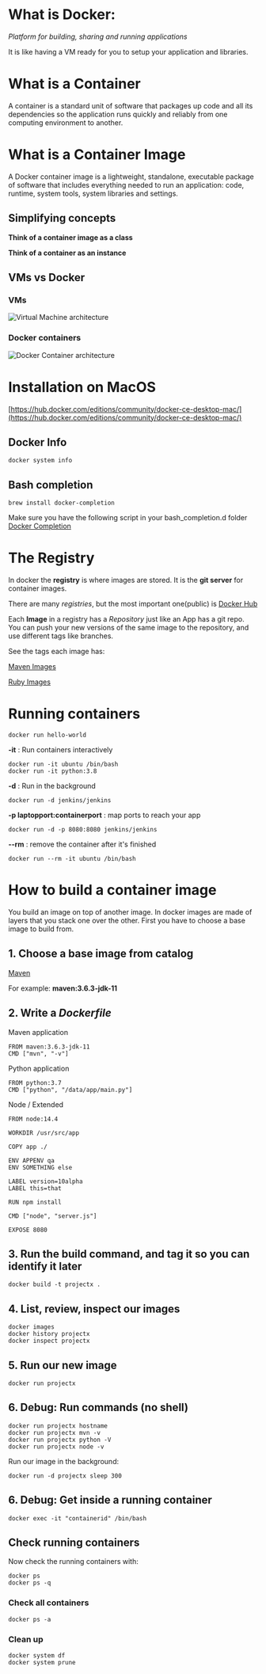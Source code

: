 # What is Docker:

*Platform for building, sharing and running applications*

It is like having a VM ready for you to setup your application and libraries.

# What is a Container
A container is a standard unit of software that packages up code and all its dependencies so the application runs quickly and reliably from one computing environment to another.

# What is a Container Image
A Docker container image is a lightweight, standalone, executable package of software that includes everything needed to run an application: code, runtime, system tools, system libraries and settings.

## Simplifying concepts
**Think of a container image as a class**

**Think of a container as an instance**

## VMs vs Docker

### VMs
![Virtual Machine architecture](https://github.com/c0d5x/docker-k8s-notes/blob/master/docker/imgs/arch-vms.png?raw=true)

### Docker containers
![Docker Container architecture](https://github.com/c0d5x/docker-k8s-notes/blob/master/docker/imgs/arch-docker.png?raw=true)

# Installation on MacOS
[https://hub.docker.com/editions/community/docker-ce-desktop-mac/](https://hub.docker.com/editions/community/docker-ce-desktop-mac/)

## Docker Info
`docker system info`

## Bash completion
`brew install docker-completion`

Make sure you have the following script in your bash_completion.d folder
[Docker Completion](https://raw.githubusercontent.com/docker/cli/master/contrib/completion/bash/docker)


# The Registry
In docker the **registry** is where images are stored. It is the **git server** for container images.

There are many *registries*, but the most important one(public) is [Docker Hub](https://hub.docker.com/)

Each **Image** in a registry has a *Repository* just like an App has a git repo. You can push your new versions of the same image to the repository, and use different tags like branches.

See the tags each image has:

[Maven Images](https://hub.docker.com/_/maven)

[Ruby Images](https://hub.docker.com/_/ruby)

# Running containers
`docker run hello-world`

**-it** : Run containers interactively
```
docker run -it ubuntu /bin/bash
docker run -it python:3.8
```

**-d** : Run in the background
```
docker run -d jenkins/jenkins
```

**-p laptopport:containerport** : map ports to reach your app
```
docker run -d -p 8080:8080 jenkins/jenkins
```

**--rm** : remove the container after it's finished
```
docker run --rm -it ubuntu /bin/bash
```

# How to build a container image
You build an image on top of another image. In docker images are made of layers that you stack one over the other.
First you have to choose a base image to build from.

## 1. Choose a base image from catalog
[Maven](https://hub.docker.com/_/maven)

For example: **maven:3.6.3-jdk-11**


## 2. Write a *Dockerfile*
Maven application

```
FROM maven:3.6.3-jdk-11
CMD ["mvn", "-v"]
```

Python application

```
FROM python:3.7
CMD ["python", "/data/app/main.py"]
```

Node / Extended

```
FROM node:14.4

WORKDIR /usr/src/app

COPY app ./

ENV APPENV qa
ENV SOMETHING else

LABEL version=10alpha
LABEL this=that

RUN npm install

CMD ["node", "server.js"]

EXPOSE 8080
```


## 3. Run the build command, and tag it so you can identify it later
`docker build -t projectx .`

## 4. List, review, inspect our images
```
docker images
docker history projectx
docker inspect projectx
```

## 5. Run our new image
`docker run projectx`

## 6. Debug: Run commands (no shell)
```
docker run projectx hostname
docker run projectx mvn -v
docker run projectx python -V
docker run projectx node -v
```
Run our image in the background:
```
docker run -d projectx sleep 300
```

## 6. Debug: Get inside a running container
`docker exec -it "containerid" /bin/bash`

## Check running containers
Now check the running containers with:
```
docker ps
docker ps -q
```

### Check all containers
`docker ps -a`

### Clean up
```
docker system df
docker system prune
```

